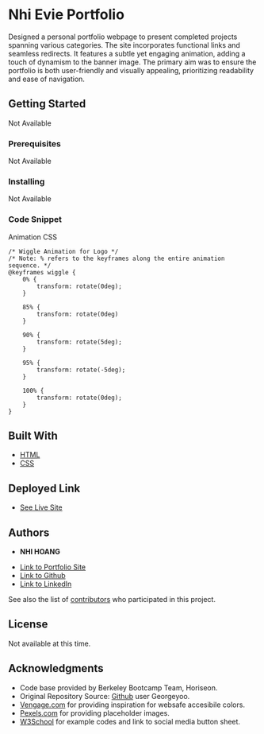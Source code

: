 # Nhi Evie Portfolio

Designed a personal portfolio webpage to present completed projects spanning various categories. The site incorporates functional links and seamless redirects. It features a subtle yet engaging animation, adding a touch of dynamism to the banner image. The primary aim was to ensure the portfolio is both user-friendly and visually appealing, prioritizing readability and ease of navigation.

## Getting Started

Not Available

### Prerequisites

Not Available

### Installing

Not Available

### Code Snippet

Animation CSS
```
/* Wiggle Animation for Logo */
/* Note: % refers to the keyframes along the entire animation sequence. */
@keyframes wiggle {
    0% {
        transform: rotate(0deg);
    }

    85% {
        transform: rotate(0deg)
    }

    90% {
        transform: rotate(5deg);
    }

    95% {
        transform: rotate(-5deg);
    }

    100% {
        transform: rotate(0deg);
    }
}
```


## Built With

* [HTML](https://developer.mozilla.org/en-US/docs/Web/HTML)
* [CSS](https://developer.mozilla.org/en-US/docs/Web/CSS)

## Deployed Link

* [See Live Site](https://eviehoang.github.io/evie-portfolio/)


## Authors

* **NHI HOANG** 

- [Link to Portfolio Site](https://eviehoang.github.io/evie-portfolio/)
- [Link to Github](https://github.com/eviehoang)
- [Link to LinkedIn](https://www.linkedin.com/in/ynhihoang/)

See also the list of [contributors](https://github.com/your/project/contributors) who participated in this project.

## License

Not available at this time. 

## Acknowledgments

* Code base provided by Berkeley Bootcamp Team, Horiseon.
* Original Repository Source: [Github](https://github.com/coding-boot-camp/urban-octo-telegram) user Georgeyoo.
* [Vengage.com](https://venngage.com/blog/accessible-colors/) for providing inspiration for websafe accesibile colors.
* [Pexels.com](https://pexels.com) for providing placeholder images.
* [W3School](w3schools.com/howto/tryit.asp?filename=tryhow_css_social_media_buttons) for example codes and link to social media button sheet.
